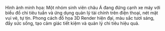 Hình ảnh minh họa: Một nhóm sinh viên châu Á đang đứng cạnh xe máy với biểu đồ chi tiêu tuần và ứng dụng quản lý tài chính trên điện thoại, nét mặt vui vẻ, tự tin. Phong cách đồ họa 3D Render hiện đại, màu sắc tươi sáng, đầy sức sống, tạo cảm giác tiết kiệm và quản lý chi tiêu hiệu quả.
